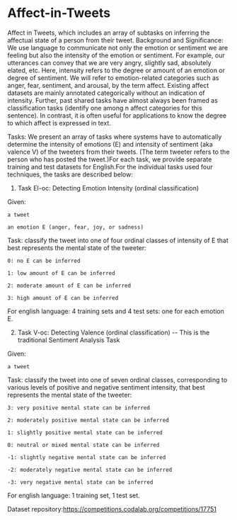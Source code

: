 # Affect-in-Tweets
Affect in Tweets, which includes an array of subtasks on inferring the affectual state of a person from their tweet.
Background and Significance: We use language to communicate not only the emotion or sentiment we are feeling but also the intensity of the emotion or sentiment. For example, our utterances can convey that we are very angry, slightly sad, absolutely elated, etc. Here, intensity refers to the degree or amount of an emotion or degree of sentiment. We will refer to emotion-related categories such as anger, fear, sentiment, and arousal, by the term affect. Existing affect datasets are mainly annotated categorically without an indication of intensity. Further, past shared tasks have almost always been framed as classification tasks (identify one among n affect categories for this sentence). In contrast, it is often useful for applications to know the degree to which affect is expressed in text.

Tasks: We present an array of tasks where systems have to automatically determine the intensity of emotions (E) and intensity of sentiment (aka valence V) of the tweeters from their tweets. (The term tweeter refers to the person who has posted the tweet.)For each task, we provide separate training and test datasets for English.For the individual tasks used four techniques, the tasks are described below:

1. Task EI-oc: Detecting Emotion Intensity (ordinal classification)

Given:

    a tweet

    an emotion E (anger, fear, joy, or sadness)

Task: classify the tweet into one of four ordinal classes of intensity of E that best represents the mental state of the tweeter:

    0: no E can be inferred

    1: low amount of E can be inferred

    2: moderate amount of E can be inferred

    3: high amount of E can be inferred

For english language: 4 training sets and 4 test sets: one for each emotion E.

2. Task V-oc: Detecting Valence (ordinal classification) -- This is the traditional Sentiment Analysis Task

Given:

    a tweet

Task: classify the tweet into one of seven ordinal classes, corresponding to various levels of positive and negative sentiment intensity, that best represents the mental state of the tweeter:

    3: very positive mental state can be inferred

    2: moderately positive mental state can be inferred

    1: slightly positive mental state can be inferred

    0: neutral or mixed mental state can be inferred

    -1: slightly negative mental state can be inferred

    -2: moderately negative mental state can be inferred

    -3: very negative mental state can be inferred

For english language: 1 training set, 1 test set. 

Dataset repository:https://competitions.codalab.org/competitions/17751
